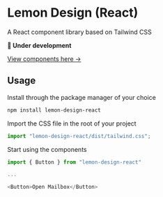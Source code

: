# Lemon Design (React)

A React component library based on Tailwind CSS

**🚧 Under development**

[View components here →](https://main--624787b9a7abe6004a647008.chromatic.com)

## Usage

Install through the package manager of your choice

```sh
npm install lemon-design-react
```

Import the CSS file in the root of your project

```javascript
import "lemon-design-react/dist/tailwind.css";
```

Start using the components

```javascript
import { Button } from "lemon-design-react"

...

<Button>Open Mailbox</Button>
```
